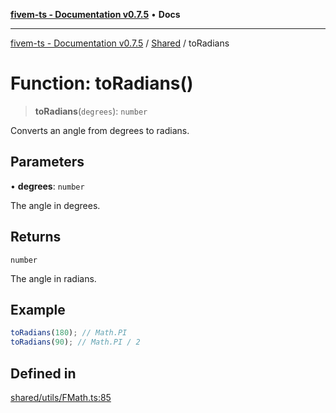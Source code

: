 [**fivem-ts - Documentation v0.7.5**](../../../README.md) • **Docs**

***

[fivem-ts - Documentation v0.7.5](../../../README.md) / [Shared](../README.md) / toRadians

# Function: toRadians()

> **toRadians**(`degrees`): `number`

Converts an angle from degrees to radians.

## Parameters

• **degrees**: `number`

The angle in degrees.

## Returns

`number`

The angle in radians.

## Example

```ts
toRadians(180); // Math.PI
toRadians(90); // Math.PI / 2
```

## Defined in

[shared/utils/FMath.ts:85](https://github.com/Purpose-Dev/fivem-ts/blob/main/src/shared/utils/FMath.ts#L85)
